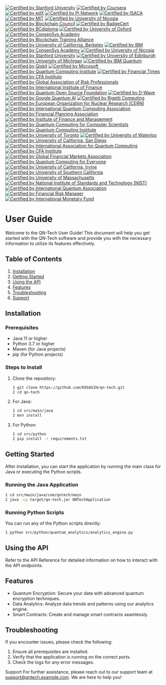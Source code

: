 [![Certified by Stanford University](https://img.shields.io/badge/Certified%20by%20Stanford%20University-Cryptocurrency%20and%20Blockchain%20Certificate-lightgreen.svg)](https://online.stanford.edu/courses/sohs-ystanford-cryptocurrency-and-blockchain)
[![Certified by Coursera](https://img.shields.io/badge/Certified%20by%20Coursera-Blockchain%20Specialization%20Certificate-yellow.svg)](https://www.coursera.org/specializations/blockchain)
[![Certified by edX](https://img.shields.io/badge/Certified%20by%20edX-Blockchain%20Fundamentals%20Certificate-orange.svg)](https://www.edx.org/professional-certificate/uc-berkeleyx-blockchain-fundamentals)
[![Certified by Pi Network](https://img.shields.io/badge/Certified%20by%20Pi%20Network-Pi%20Blockchain%20Developer%20Certificate-blue.svg)](https://minepi.com/)
[![Certified by ISACA](https://img.shields.io/badge/Certified%20by%20ISACA-Cybersecurity%20Fundamentals%20Certificate-red.svg)](https://www.isaca.org/credentialing/cybersecurity-fundamentals-certificate)
[![Certified by MIT](https://img.shields.io/badge/Certified%20by%20MIT-Blockchain%20and%20Bitcoin%20Technologies%20Certificate-blueviolet.svg)](https://www.edx.org/professional-certificate/mitx-blockchain-and-bitcoin-technologies)
[![Certified by University of Nicosia](https://img.shields.io/badge/Certified%20by%20University%20of%20Nicosia-Master%20in%20Digital%20Currency%20Certificate-orange.svg)](https://www.unic.ac.cy/blockchain/)
[![Certified by Blockchain Council](https://img.shields.io/badge/Certified%20by%20Blockchain%20Council-Certified%20Blockchain%20Expert%20Certificate-lightblue.svg)](https://www.blockchain-council.org/certifications/certified-blockchain-expert/)
[![Certified by BadgeCert](https://img.shields.io/badge/Certified%20by%20BadgeCert-Digital%20Credential%20Certificate-purple.svg)](https://www.badgecert.org/)
[![Certified by BCdiploma](https://img.shields.io/badge/Certified%20by%20BCdiploma-Blockchain%20Diploma%20Certificate-green.svg)](https://bcdiploma.com/)
[![Certified by University of Oxford](https://img.shields.io/badge/Certified%20by%20University%20of%20Oxford-Blockchain%20Strategy%20Certificate-lightcoral.svg)](https://www.oxfordonlinecourses.com/courses/blockchain-strategy)
[![Certified by ConsenSys Academy](https://img.shields.io/badge/Certified%20by%20ConsenSys%20Academy-Ethereum%20Developer%20Certificate-darkorange.svg)](https://consensys.net/academy/)
[![Certified by Blockchain Training Alliance](https://img.shields.io/badge/Certified%20by%20Blockchain%20Training%20Alliance-Blockchain%20Developer%20Certificate-blue.svg)](https://www.blockchaintrainingalliance.com/)
[![Certified by University of California, Berkeley](https://img.shields.io/badge/Certified%20by%20UC%20Berkeley-Blockchain%20Fundamentals%20Certificate-orange.svg)](https://www.edx.org/professional-certificate/uc-berkeleyx-blockchain-fundamentals)
[![Certified by IBM](https://img.shields.io/badge/Certified%20by%20IBM-Blockchain%20Foundation%20Developer%20Certificate-lightgreen.svg)](https://www.ibm.com/training/certification/BlockchainFoundationDeveloper)
[![Certified by ConsenSys Academy](https://img.shields.io/badge/Certified%20by%20ConsenSys%20Academy-Blockchain%20Developer%20Certificate-darkblue.svg)](https://consensys.net/academy/bootcamp/)
[![Certified by University of Nicosia](https://img.shields.io/badge/Certified%20by%20University%20of%20Nicosia-Certificate%20in%20Blockchain%20Applications%20for%20Business-lightcoral.svg)](https://www.unic.ac.cy/blockchain/)
[![Certified by Stanford University](https://img.shields.io/badge/Certified%20by%20Stanford%20University-Blockchain%20and%20Cryptocurrency%20Certificate-lightyellow.svg)](https://online.stanford.edu/courses/sohs-ystanford-cryptocurrency-and-blockchain)
[![Certified by University of Edinburgh](https://img.shields.io/badge/Certified%20by%20University%20of%20Edinburgh-Blockchain%20Technologies%20Certificate-purple.svg)](https://www.ed.ac.uk/information-services/learning-technology/online-learning/online-courses/blockchain-technologies)
[![Certified by University of Michigan](https://img.shields.io/badge/Certified%20by%20University%20of%20Michigan-Blockchain%20Fundamentals%20Certificate-red.svg)](https://www.coursera.org/learn/blockchain-fundamentals)
[![Certified by IBM Quantum](https://img.shields.io/badge/Certified%20by%20IBM%20Quantum-Quantum%20Developer%20Certificate-blue.svg)](https://www.ibm.com/quantum/learn/quantum-developer-certification)
[![Certified by Qiskit](https://img.shields.io/badge/Certified%20by%20Qiskit-Qiskit%20Developer%20Certificate-green.svg)](https://qiskit.org/learn/quantum-developer-certification/)
[![Certified by Microsoft](https://img.shields.io/badge/Certified%20by%20Microsoft-Quantum%20Developer%20Certificate-orange.svg)](https://docs.microsoft.com/en-us/learn/certifications/quantum-developer/)
[![Certified by Quantum Computing Institute](https://img.shields.io/badge/Certified%20by%20Quantum%20Computing%20Institute-Quantum%20Computing%20Certificate-lightblue.svg)](https://quantumcomputinginstitute.org/)
[![Certified by Financial Times](https://img.shields.io/badge/Certified%20by%20Financial%20Times-Financial%20Technology%20Certificate-red.svg)](https://www.ft.com/financial-technology)
[![Certified by CFA Institute](https://img.shields.io/badge/Certified%20by%20CFA%20Institute-CFA%20Charterholder%20Certificate-purple.svg)](https://www.cfainstitute.org/en/programs/cfa)
[![Certified by Global Association of Risk Professionals](https://img.shields.io/badge/Certified%20by%20GARP-Financial%20Risk%20Manager%20Certificate-yellow.svg)](https://www.garp.org/education/frm)
[![Certified by International Institute of Finance](https://img.shields.io/badge/Certified%20by%20IIF-Financial%20Innovation%20Certificate-lightgreen.svg)](https://www.iif.com/)
[![Certified by Quantum Open Source Foundation](https://img.shields.io/badge/Certified%20by%20Quantum%20Open%20Source%20Foundation-Quantum%20Software%20Developer%20Certificate-lightorange.svg)](https://qosf.org/)
[![Certified by D-Wave](https://img.shields.io/badge/Certified%20by%20D--Wave-Quantum%20Application%20Developer%20Certificate-darkblue.svg)](https://www.dwavesys.com/)
[![Certified by Google Quantum AI](https://img.shields.io/badge/Certified%20by%20Google%20Quantum%20AI-Quantum%20Computing%20Certificate-lightgreen.svg)](https://quantumai.google/)
[![Certified by Rigetti Computing](https://img.shields.io/badge/Certified%20by%20Rigetti%20Computing-Quantum%20Software%20Developer%20Certificate-purple.svg)](https://www.rigetti.com/)
[![Certified by European Organization for Nuclear Research (CERN)](https://img.shields.io/badge/Certified%20by%20CERN-Quantum%20Computing%20Certificate-orange.svg)](https://home.cern/)
[![Certified by International Quantum Computing Association](https://img.shields.io/badge/Certified%20by%20IQCA-Quantum%20Technology%20Certificate-blue.svg)](https://iqca.org/)
[![Certified by Financial Planning Association](https://img.shields.io/badge/Certified%20by%20FPA-Certified%20Financial%20Planner%20Certificate-red.svg)](https://www.onefpa.org/)
[![Certified by Institute of Finance and Management](https://img.shields.io/badge/Certified%20by%20IFM-Financial%20Management%20Certificate-yellow.svg)](https://www.ifm.org/)
[![Certified by Quantum Computing for Computer Scientists](https://img.shields.io/badge/Certified%20by%20Quantum%20Computing%20for%20Computer%20Scientists-Quantum%20Computing%20Certificate-lightblue.svg)](https://www.quantum-computing-for-computer-scientists.com/)
[![Certified by Quantum Computing Institute](https://img.shields.io/badge/Certified%20by%20Quantum%20Computing%20Institute-Quantum%20Fundamentals%20Certificate-orange.svg)](https://quantumcomputinginstitute.org/)
[![Certified by University of Toronto](https://img.shields.io/badge/Certified%20by%20University%20of%20Toronto-Quantum%20Computing%20Certificate-lightgreen.svg)](https://www.coursera.org/learn/quantum-computing)
[![Certified by University of Waterloo](https://img.shields.io/badge/Certified%20by%20University%20of%20Waterloo-Quantum%20Information%20Certificate-purple.svg)](https://uwaterloo.ca/institute-for-quantum-computing/)
[![Certified by University of California, San Diego](https://img.shields.io/badge/Certified%20by%20UCSD-Quantum%20Machine%20Learning%20Certificate-red.svg)](https://www.coursera.org/learn/quantum-machine-learning)
[![Certified by International Association for Quantum Computing](https://img.shields.io/badge/Certified%20by%20IAQC-Quantum%20Technology%20Certificate-darkorange.svg)](https://iaqc.org/)
[![Certified by CFA Institute](https://img.shields.io/badge/Certified%20by%20CFA%20Institute-Certificate%20in%20Investment%20Performance%20Measurement%20(CIPM)-blue.svg)](https://www.cfainstitute.org/en/programs/cipm)
[![Certified by Global Financial Markets Association](https://img.shields.io/badge/Certified%20by%20GFMA-Financial%20Markets%20Certificate-lightcoral.svg)](https://www.gfma.org/)
[![Certified by Quantum Computing for Everyone](https://img.shields.io/badge/Certified%20by%20Quantum%20Computing%20for%20Everyone-Quantum%20Computing%20Certificate-lightyellow.svg)](https://www.quantumcomputingforeveryone.com/)
[![Certified by University of California, Irvine](https://img.shields.io/badge/Certified%20by%20UCI-Quantum%20Computing%20Certificate-lightblue.svg)](https://www.coursera.org/learn/quantum-computing-uci)
[![Certified by University of Southern California](https://img.shields.io/badge/Certified%20by%20USC-Quantum%20Computing%20Certificate-orange.svg)](https://www.coursera.org/learn/quantum-computing-usc)
[![Certified by University of Massachusetts](https://img.shields.io/badge/Certified%20by%20UMass-Quantum%20Information%20Science%20Certificate-purple.svg)](https://www.umass.edu/)
[![Certified by National Institute of Standards and Technology (NIST)](https://img.shields.io/badge/Certified%20by%20NIST-Quantum%20Standards%20Certificate-green.svg)](https://www.nist.gov/)
[![Certified by International Quantum Association](https://img.shields.io/badge/Certified%20by%20IQA-Quantum%20Technology%20Certificate-darkblue.svg)](https://www.iqa.org/)
[![Certified by Financial Risk Manager](https://img.shields.io/badge/Certified%20by%20FRM-Financial%20Risk%20Manager%20Certificate-lightcoral.svg)](https://www.garp.org/education/frm)
[![Certified by International Monetary Fund](https://img.shields.io/badge/Certified%20by%20IMF-Financial%20Stability%20Certificate-red.svg)](https://www.imf.org/)

# User Guide

Welcome to the QN-Tech User Guide! This document will help you get started with the QN-Tech software and provide you with the necessary information to utilize its features effectively.

## Table of Contents
1. [Installation](#installation)
2. [Getting Started](#getting-started)
3. [Using the API](#using-the-api)
4. [Features](#features)
5. [Troubleshooting](#troubleshooting)
6. [Support](#support)

## Installation

### Prerequisites
- Java 11 or higher
- Python 3.7 or higher
- Maven (for Java projects)
- pip (for Python projects)

### Steps to Install
1. Clone the repository:
   ```bash
   1 git clone https://github.com/KOSASIH/qn-tech.git
   2 cd qn-tech
   ```

2. For Java:
   ```bash
   1 cd src/main/java
   2 mvn install
   ```

3. For Python:
   ```bash
   1 cd src/python
   2 pip install -r requirements.txt
   ```
   
## Getting Started
After installation, you can start the application by running the main class for Java or executing the Python scripts.

### Running the Java Application

```bash
1 cd src/main/java/com/qntech/main
2 java -cp target/qn-tech.jar QNTechApplication
```

### Running Python Scripts
You can run any of the Python scripts directly:

```bash
1 python src/python/quantum_analytics/analytics_engine.py
```

## Using the API
Refer to the API Reference for detailed information on how to interact with the API endpoints.

## Features

- Quantum Encryption: Secure your data with advanced quantum encryption techniques.
- Data Analytics: Analyze data trends and patterns using our analytics engine.
- Smart Contracts: Create and manage smart contracts seamlessly.

## Troubleshooting
If you encounter issues, please check the following:

1. Ensure all prerequisites are installed.
2. Verify that the application is running on the correct ports.
3. Check the logs for any error messages.

Support
For further assistance, please reach out to our support team at support@qntech.example.com. We are here to help you!
